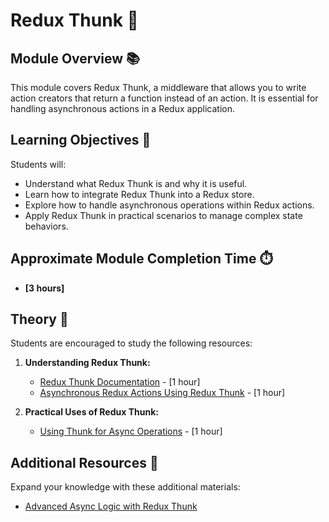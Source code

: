 # Redux Thunk 🌟

## Module Overview 📚

This module covers Redux Thunk, a middleware that allows you to write action creators that return a function instead of an action. It is essential for handling asynchronous actions in a Redux application.

## Learning Objectives 🎯

Students will:

- Understand what Redux Thunk is and why it is useful.
- Learn how to integrate Redux Thunk into a Redux store.
- Explore how to handle asynchronous operations within Redux actions.
- Apply Redux Thunk in practical scenarios to manage complex state behaviors.

## Approximate Module Completion Time ⏱️

- **[3 hours]**

## Theory 📖

Students are encouraged to study the following resources:

1. **Understanding Redux Thunk:**
   - [Redux Thunk Documentation](https://github.com/reduxjs/redux-thunk) - [1 hour]
   - [Asynchronous Redux Actions Using Redux Thunk](https://redux.js.org/tutorials/fundamentals/part-6-async-logic) - [1 hour]

2. **Practical Uses of Redux Thunk:**
   - [Using Thunk for Async Operations](https://daveceddia.com/what-is-a-thunk/) - [1 hour]

## Additional Resources 📘

Expand your knowledge with these additional materials:

- [Advanced Async Logic with Redux Thunk](https://redux.js.org/tutorials/essentials/part-5-async-logic)
